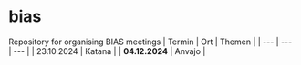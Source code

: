 # bias
Repository for organising BIAS meetings
| Termin | Ort | Themen |
| --- | --- | --- |
| 23.10.2024 | Katana |
| **04.12.2024** | Anvajo | 

 
